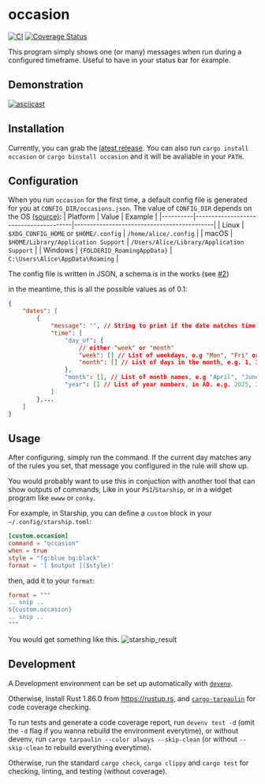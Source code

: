# occasion

[![CI](https://github.com/itscrystalline/occasion/actions/workflows/ci.yaml/badge.svg?branch=main)](https://github.com/itscrystalline/occasion/actions/workflows/ci.yaml)
[![Coverage Status](https://coveralls.io/repos/github/itscrystalline/occasion/badge.svg)](https://coveralls.io/github/itscrystalline/occasion)

This program simply shows one (or many) messages when run during a configured timeframe. Useful to have in your status bar for example.

## Demonstration

[![asciicast](https://asciinema.org/a/E7idEoQNMf1mWaOy7wMw226tC.svg)](https://asciinema.org/a/E7idEoQNMf1mWaOy7wMw226tC)

## Installation

Currently, you can grab the [latest release](https://github.com/itscrystalline/occasion/releases/latest).
You can also run `cargo install occasion` or `cargo binstall occasion` and it will be avaliable in your `PATH`.

## Configuration

When you run `occasion` for the first time, a default config file is generated for you at `CONFIG_DIR/occasions.json`.
The value of `CONFIG_DIR` depends on the OS [(source)](https://docs.rs/dirs/latest/dirs/fn.config_dir.html):
| Platform | Value                                 | Example                                    |
|----------|---------------------------------------|--------------------------------------------|
| Linux    | `$XDG_CONFIG_HOME` or `$HOME/.config` | `/home/alice/.config`                      |
| macOS    | `$HOME/Library/Application Support`   | `/Users/Alice/Library/Application Support` |
| Windows  | `{FOLDERID_RoamingAppData}`           | `C:\Users\Alice\AppData\Roaming`           |

The config file is written in JSON, a schema is in the works (see [#2](https://github.com/users/itscrystalline/projects/3/views/1?visibleFields=%5B%22Title%22%2C%22Assignees%22%2C%22Status%22%2C187565926%2C187565928%2C187565927%2C%22Labels%22%2C%22Milestone%22%5D&pane=issue&itemId=108037405&issue=itscrystalline%7Coccasion%7C2))

in the meantime, this is all the possible values as of 0.1:
```json
{
    "dates": [
        {
            "message": "", // String to print if the date matches time
            "time": [
                "day_of": {
                    // either "week" or "month"
                    "week": [] // List of weekdays, e.g "Mon", "Fri" or "Monday", "Friday"
                    "month": [] // List of days in the month, e.g. 1, 3, 31
                },
                "month": [], // List of month names, e.g "April", "June"
                "year": [] // List of year numbers, in AD. e.g. 2025, 2026
            ]
        },...
    ]
}
```

## Usage

After configuring, simply run the command. If the current day matches any of the rules you set, that message you configured in the rule will show up.

You would probably want to use this in conjuction with another tool that can show outputs of commands, Like in your `PS1`/`Starship`, or in a widget program like `ewww` or `conky`.

For example, in Starship, you can define a `custom` block in your `~/.config/starship.toml`:
```toml
[custom.occasion]
command = "occasion"
when = true
style = "fg:blue bg:black"
format = '[ $output ]($style)'
```
then, add it to your `format`:
```toml
format = """
.. snip ..
${custom.occasion}
.. snip ..
"""
```
You would get something like this.
![starship_result](https://github.com/user-attachments/assets/138cc981-30f7-43ac-b33b-34339c2d7445)

## Development

A Development environment can be set up automatically with [`devenv`](https://devenv.sh).

Otherwise, Install Rust 1.86.0 from https://rustup.rs, and [`cargo-tarpaulin`](https://github.com/xd009642/tarpaulin) for code coverage checking.

To run tests and generate a code coverage report, run `devenv test -d` (omit the `-d` flag if you wanna rebuild the environment everytime), or without devenv, run `cargo tarpaulin --color always --skip-clean` (or without `--skip-clean` to rebuild everything everytime).

Otherwise, run the standard `cargo check`, `cargo clippy` and `cargo test` for checking, linting, and testing (without coverage).
